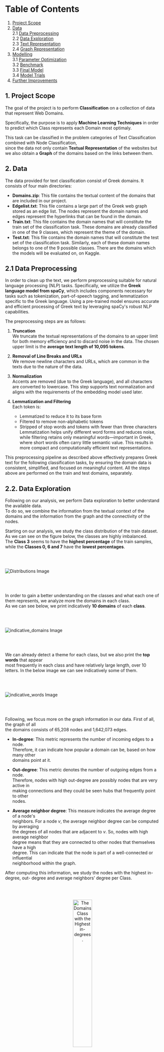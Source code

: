 # Table of Contents

1. [Project Scope](#1-project-scope)  
2. [Data](#2-data)  
   2.1 [Data Preprocessing](#21-data-preprocessing)  
   2.2 [Data Exploration](#22-data-exploration)  
   2.3 [Text Representation](#23-text-representation)  
   2.4 [Graph Representation](#24-graph-representation)  
3. [Modelling](#3-modelling)  
   3.1 [Parameter Optimization](#31-parameter-optimization)  
   3.2 [Benchmark](#32-benchmark)  
   3.3 [Final Model](#33-final-model)  
   3.4 [Model Trials](#34-model-trials)  
4. [Further Improvements](#4-further-improvements)




## 1. Project Scope 
The goal of the project is to perform **Classification** on a collection of data that represent Web Domains.  


Specifically, the purpose is to apply **Machine Learning Techniques** in order to predict which Class represents each Domain most optimaly.  


This task can be classified in the problem categories of Text Classification combined with Node Classification,  
since the data not only contain **Textual Representation** of the websites but we also obtain a **Graph** of the domains based on the links between them.  


## 2. Data 
  The data provided for text classification consist of Greek domains. It consists of four main 
directories: 
- **Domains.zip**: This file contains the textual content of the domains that are included 
in our project.  
- **Edgelist.txt**: This file contains a large part of the Greek web graph stored as an edge
list. The nodes represent the domain names and edges represent the hyperlinks that 
can be found in the domain. 
- **Train.txt**: This file contains the domain names that will constitute the train set of the 
classification task. These domains are already classified in one of the 9 classes, which 
represent the theme of the domain.  
- **Test.txt**: This file contains the domain names that will constitute the test set of the 
classification task. Similarly, each of these domain names belongs to one of the 9 
possible classes. There are the domains which the models will be evaluated on, on 
Kaggle. 


## 2.1 Data Preprocessing

  In order to clean up the text, we perform preprocessing suitable for natural language processing (NLP) tasks. Specifically, we utilize the **Greek language model from spaCy**, which includes components necessary for tasks such as tokenization, part-of-speech tagging, and lemmatization specific to the Greek language. Using a pre-trained model ensures accurate and efficient processing of Greek text by leveraging spaCy's robust NLP capabilities.

The preprocessing steps are as follows:

1. **Truncation**  
   We truncate the textual representations of the domains to an upper limit for both memory efficiency and to discard noise in the data. The chosen upper limit is the **average text length of 10,095 tokens**.

2. **Removal of Line Breaks and URLs**  
   We remove newline characters and URLs, which are common in the texts due to the nature of the data.

3. **Normalization**  
   Accents are removed (due to the Greek language), and all characters are converted to lowercase. This step supports text normalization and aligns with the requirements of the embedding model used later.

4. **Lemmatization and Filtering**  
   Each token is:
   - Lemmatized to reduce it to its base form
   - Filtered to remove non-alphabetic tokens
   - Stripped of stop words and tokens with fewer than three characters
    Lemmatization helps unify different word forms and reduces noise, while filtering retains only meaningful words—important in Greek, where short words often carry  little semantic value. This results in more compact and computationally efficient text representations.

This preprocessing pipeline as described above effectively prepares Greek text for the 
following classification tasks, by ensuring the domain data is consistent, simplified, and 
focused on meaningful content. 
All the steps above are performed on the train and test domains, separately.  

## 2.2. Data Exploration

Following on our analysis, we perform Data exploration to better understand the available data.  
To do so, we combine the information from the textual context of the domains and the  information from the graph and the connectivity of the nodes.  


Starting on our analysis, we study the class distribution of the train dataset.  As we can see on the figure below, the classes are highly imbalanced.  
The **Class 3** seems to have the **highest percentage** of the train samples, while the **Classes 0, 6 and 7** have the **lowest percentages**.

<br><br>

![Distributions Image](images/class_dist.png)

<br><br>

In order to gain a better understanding on the classes and what each one of them represents, we analyze more the domains in each class.  
As we can see below, we print indicatively **10 domains** of each **class**.

<br><br>

![indicative_domains Image](images/indicative_domains.png)

<br><br>

We can already detect a theme for each class, but we also print the **top words** that appear  
most frequently in each class and have relatively large length, over 10 letters. 
In the below image we can see indicatively some of them.

<br><br>

![indicative_words Image](images/indicative_words.png)

<br><br>

Following, we focus more on the graph information in our data. First of all, the graph of all  
the domains consists of 65,208 nodes and 1,642,073 edges.

- **In-degree**: This metric represents the number of incoming edges to a node.  
  Therefore, it can indicate how popular a domain can be, based on how many other  
  domains point at it.

- **Out-degree**: This metric denotes the number of outgoing edges from a node.  
  Therefore, nodes with high out-degree are possibly nodes that are very active in  
  making connections and they could be seen hubs that frequently point to other  
  nodes.

- **Average neighbor degree**: This measure indicates the average degree of a node's  
  neighbors. For a node *v*, the average neighbor degree can be computed by averaging  
  the degrees of all nodes that are adjacent to *v*. So, nodes with high average neighbor  
  degree means that they are connected to other nodes that themselves have a high  
  degree. This can indicate that the node is part of a well-connected or influential  
  neighborhood within the graph.

After computing this information, we study the nodes with the highest in-degree, out-
degree and average neighbors’ degree per Class.


<br><br>
<p align="center">
  <img src="images/in-degrees.png" width="35%" alt="The Domains Class with the Highest in-degrees."><br>
  <span style="color: lightblue;">Image 4: The Domains Class with the Highest In-Degrees</span>
</p>

<br><br>

<p align="center">
  <img src="images/out-degrees.png" width="35%" alt="The Domains Class with the Highest out-degrees."><br>
  <span style="color: lightblue;">Image 5: The Domains Class with the Highest Out-Degrees</span>
</p>

<br><br>

<p align="center">
  <img src="images/avg-degrees.png" width="35%" alt="The Domains Class with the Highest average degrees."><br>
  <span style="color: lightblue;">Image 6: The Domains Class with the Highest Average Degrees</span>
</p>

<br><br>


As we can see from the above, and especially from in-degrees and out-degrees results, there
seem to be a clear theme for each Class. If we combine all of the above insights we can
conclude the following:

<br><br>
<p align="center">
  <img src="images/class_desc_table.png" width="70%" alt="Class Description"><br>
</p>

<br><br>



Next in our analysis, we study the communities that are formed on the train domains in each of the 9
Classes. To do so we utilize the Louvain method, which can provide valuable insights into the
structural organization and cohesiveness of the nodes within each class and we calculate the number
of communities per Class.

<br><br>
<p align="center">
  <img src="images/communities_num.png" width="50%" alt="Communities"><br>
</p>

<br><br>

The number of communities detected in each class indicates how the nodes within each
class are grouped based on their connections. In our data, the numbers range from 7 to 11

communities per class, however there is no huge difference between the classes. Some
remarks on that:

- **Classes with Higher Number of Communities (10-11):** 
    Classes 0, 1, 2, 5, and 8 have
    more communities than the rest. This might suggests that these classes have a more
    complex structure with multiple distinct subgroups. These classes may have more
    diverse or varied content, leading to the formation of more subgroups within the
    network, which could represent different themes, or areas of interest.
- **Classes with Fewer Communities (7-9)** : Classes 3, 4, 6, and 7 have fewer
    communities. This indicates a more cohesive structure with fewer groups. These
    classes might have more homogenous content or stronger interconnections among
    the nodes, resulting in fewer, more significant clusters.

Finally, before we continue with the rest components of the model development, we print some
informative statistics on the train and test dataset, but also per each of the Classes.

<br><br>
<p align="center">
  <img src="images/domain_stats.png" width="50%" alt="domain_stats"><br>
</p>

<br><br>

The vocabulary size is quite large, reflecting a rich and diverse set of words used across the
textual content of the domains. However, there are 30,428 out-of-vocabulary (OOV) words
in the test set, which is significant. This could imply that there are many words in the test set
that the model has not seen during training, potentially affecting the model's ability later on
to accurately interpret test data.

Generally, the average lengths of the texts per class seem similar. However, Class 3 has the
highest average document length (3, 813 tokens), indicating that documents in this class tend
to be longer and possibly more detailed. As a reminder, this Class seems to contain domains
from the “News” domain, so this can explain this fact.

## 2.3. Text Representation

After the data preprocessing & exploration, we continue with creating a valid representation
of the text data, in order to use them in the classification models. There are various choices
on this area (e.g., tf-idf representation, embeddings using pretrained Greek model from fast-
text), but the most helpful representation was achieved by utilizing pre – trained models
based on BERT and extracting the embeddings of the words in our text.

As we know, BERT provides embeddings with contextual information, allowing them to
capture the meaning of words based on their surrounding context, which often leads to
more accurate representations for downstream tasks. Furthermore, due to the limited
availability of high-quality models for Greek text, using BERT embeddings becomes crucial as
it outperforms other models (e.g. fast-text that was also used, did not result in good
performance).

Specifically, since the textual representation of the domains is in the Greek language, we
used a Sentence Transformer based on the Greek media Bert model^1. This model was
trained on a custom dataset containing triplets from the combined Greek “internet”, “social-
media” and “press” domains. The dataset was created by sampling triplets of sentences
from the same domain, where the first two sentences are more similar than the third one.
Training objective was to maximize the similarity between the first two sentences and
minimize the similarity between the first and the third sentence.

By utilizing this pre-trained model, each sentence is mapped to a 768 - dimensional dense
vector space, which will be used as input to our classification models later.

It should be noted, that besides this transformer, we tested another Bert based model,
which is also trained in Greek texts^2. Specifically, we obtained the embeddings of the tokens
of each sentence and produced the sentence embedding by averaging the tokens’
embeddings. However, by comparing the performance of these embeddings with the
embeddings produced from the Sentence Tokenizer on our baseline model (Simple Logistic
Regression model, described below), we concluded that the Sentence Tokenizer embeddings
produce more accurate representations. This discrepancy between those two might be due
to the way these models were trained or the data that were used, since the Sentence
Tokenizer mentions that it was trained on social media data and press domains, which might
be more similar to our data.

Therefore, to conclude each sentence/record is of shape (768,) and therefore our initial
training set consists of 1,812 sentences of size 768.

## 2.4 Graph Representation
Up to here, we have managed to represent the textual information of the domains; however
we also need to capture information from the graph, in order to make the classification
more accurate.

Specifically, we capture the connectivity of the nodes – domains in the graph based on the
following methodology:
- Firstly, we generate **random walks** (20 random walks with max depth of 40 nodes)
for nodes in the graph. Each walk starts from a domain node and randomly traverses
neighboring domains, capturing local domain relationships.
- Then, we represent each random walk sequence as a “text” document, where nodes
visited in the random walk correspond to “words” in the text. We utilize and train
Word2Vec model to learn embeddings for each node based on these sequences,
capturing the structural information of the graph and contextual relationships
between domains. This **Word2Vec** model is a skip-gram model which basically learns
to predict the neighboring domains given a domain, and we use a window size of 10,
meaning the model considers 10 neighboring domains on each side of the domain
during training.

Therefore, from the procedure above, each domain node in the graph will be represented by
a dense vector of size **(128,)** which is our chosen embedding size in the **Word2Vec** model,
capturing the structural information and relationships with other domains in the graph.
In addition to using random walks for generating node embeddings, we also incorporate
structural features for each domain node
Specifically, we utilize the **in-degree**, **out-degree**, and **average neighbor degree**. These
features are also explained in the Data Exploration analysis, however in general they provide
information about the connectivity of nodes, as the in-degree represents the node
popularity within the network, the out-degree represents the node's activity and finally the
average neighbor degree provides insights into the connectivity of a node's neighbors,
helping to understand the local network density around the node.
We also extracted an additional feature **(1,)** by converting the graph to an undirected graph
and partitioning the nodes into communities based on their connectivity patterns using the
Louvain algorithm.
Combining these four features with the learned **embeddings** from **Word2Vec (deep walks)**,
we get node representations of size **(132,)**, which will later be used in the modeling process.


## 3. Modelling
In this section, we describe the developed final model and some trial models that achieved a
satisfactory score. We aimed to leverage both textual information and graph structural
features in order to achieve high classification accuracy. To achieve this, we developed the
following model architecture that effectively integrates both the text and the graph data,
enabling comprehensive analysis and capturing the interplay between textual content and
network structure for improved performance.

## 3.1. Parameter Optimization
In order to find the optimal hyper – parameters that could be used in the models developed
and mentioned below, we opted to perform tuning using the Optuna framework3. Optuna is
an open-source optimization library, which searches the optimal solution by trial and error in
the search space that is defined by us (by defining the lower value, the upper value and the
step size (wherever needed) of each hyper-parameter), and it automatically prunes
unpromising trials for faster results.
Specifically, it leverages a history of past trials to inform subsequent hyperparameter
selections. By analyzing this historical data, it identifies promising regions of the
hyperparameter space to explore further. This iterative refinement is driven by a Bayesian
optimization algorithm, which enables efficient and effective hyperparameter optimization.
For this project, we defined a maximum of 50 trials for the hyperparameter optimization
process.


## 3.2. Benchmark
In order to obtain a benchmark model and initially check the performance of our chosen
features in the text classification process, we train and evaluate a simple Logistic Regression
model.
On our first trial, we utilized as input to the model only the text embeddings and the results
can be seen below. As expected, the performance is not optimal as it achieves an accuracy
of 58% and a macro f1-score of 59%.

<br><br>
<p align="center">
  <img src="images/benchmark_class_report.png" width="50%" alt="BENCHMARK CLASS REPORT"><br>
</p>
<br><br>

<br><br>
<p align="center">
  <img src="images/benchmark_conf_matrix.png" width="50%" alt="BENCHMARK CONF MATRIX"><br>
</p>
<br><br>

We should also note that we examined the Logistic Regression performance using SVD on
the text representations, to reduce the dimensionality of the text features before feeding them 
into the logistic regression classifier and reduce any possible noise that is present in
our data. The number of features we tested varied from 100-200, which they explained over
95% of the variance. However, the performance was not improved, so the SVD was not
further used.

## 3.3 Final model
In this section, we present the architecture of our modeling approach, which produced the
model with the best performance.
Specifically, this architecture sequentially utilizes three different models. The output of each
model serves as the input to the subsequent model, with additional features incorporated at
each stage. A high – level representation can be seen below:

<br><br>
<p align="center">
  <img src="images/final_model_architecture.png" width="50%" alt="final_model_architecture"><br>
</p>
<br><br>


### Model 1: MLP using text embeddings
Starting the modeling process, we decide to train a MLP model that takes as input features
the text embeddings produced using the Sentence Tokenizer, of size (768,). We firstly split
the data into 90% train and 10% validation sets, in order to evaluate the generalization
power of each model. Then, we define the search space to be used in the Optuna
framework, where we define the max trials as 50:



<br><br>
<p align="center">
  <img src="images/mlp_parameters.png" width="50%" alt="IMAGE MLP PARAMETERS"><br>
</p>
<br><br>

For the training process, we also utilize Early Stopping in order to avoid the overfitting of the
model, using as patience 5 epochs and then we train the model for 100 epochs. The model
with the best hyper-parameters is the following, which achieves a train loss of 0.8964 and a
validation loss of 1.0685:

<br><br>
<p align="center">
  <img src="images/BIG_PIC.png" width="80%" alt="IMAGE MLP PARAMETERS"><br>
</p>
<br><br>


From the above plots we can see that after around 20 epochs, the training and validation
loss curves start to converge, indicating that the model is stabilizing. However, the training
loss continues to decrease, while the validation loss shows a slight increase towards the end,
indicating potential overfitting. Besides the Early Stopping mechanism we used, which
worked and stopped the training at around 40 epochs, we could utilize Regularization
methods or increase the dropout rate.

Using the validation dataset, we evaluate the trained MLP model, which leads to the
following results. As we can see, this model already outperforms the Logistic Regression
used as baseline, which was expected.

<br><br>
<p align="center">
  <img src="images/conf_matrix_model1.png" width="40%" alt="IMAGE MLP PARAMETERS"><br>
</p>
<br><br>

<br><br>
<p align="center">
  <img src="images/classification_report_model_1.png" width="40%" alt="IMAGE MLP PARAMETERS"><br>
</p>
<br><br>

### Model 2: MLP using the output of Model 1 combined with  representations
After training the best-performing MLP on the first step, we obtain the probability
distribution it produces for each input, which has a size of **(9,)** corresponding to our 9
classes. 


This probability distribution reflects the confidence of this model in assigning each
input to the classes. In order to further enhance our model's performance, we introduce the
additional - based features.  


Specifically, we create the  representation as described in the respective section
above. This representation consists of feature vectors of size 128, derived from **Word2Vec**
application on **random walks**, along with the three-node metrics: in-degree, out-degree, and
average neighbors' degree and the **(1,)** vector that indicates the partition. These combined
vectors, totaling a size of 132 (128 + 3+1), capture the structural properties and connectivity
information of the nodes within the.  


This combined input for the second MLP, is thus formed by concatenating the probability
distribution from **Model 1** with the  representation vectors. The purpose of using the
probability distribution from **Model 1** as an input to **Model** 2 is twofold.  


Firstly, it enables **Model 2** to build upon the initial classification, leveraging the probabilistic information that
reflects the initial model's confidence in class assignments.  
Secondly, by integrating this probabilistic data with graph-based features, **Model 2** can refine its understanding of the
input data, potentially capturing more complex relationships and dependencies that the initial model might have missed.  
Following, using the approach described earlier, we scale the input vectors since the features are on a different scale, where the probabilities range from 0 to 1 and the representation features are much larger numbers.


We tried both no scaled and scaled input data, and we saw that scaling helped in the convergence of algorithms and resulted in betterresults (val loss and accuracy).
Again, as of **Model 1**, we define the same search space for the **Optuna** framework to utilize
and find the best hyper – parameters, by performing 50 trials at maximum and we utilize
**Early Stopping**. The model with the best hyper-parameters is the following, which achieves a
train loss of 0.2842 and a validation loss 0f 0.7445:


<br><br>
<p align="center">
  <img src="images/BIG_PIC_model2.png" width="80%" alt="IMAGE MLP PARAMETERS"><br>
</p>
<br><br>

From the plots we can see that the validation loss starts to level off around the 5th epoch  and shows minimal improvement after that, indicating that the model may start overfitting to the training data around this point.
The training loss continues to decrease steadily throughout the training period, suggesting that the model is continuing to learn the specifics of the training data.  
The gap between the training loss and the validation loss widens as the epochs progress.  
This widening gap is a strong indicator of overfitting, where the model performs well on training data but does not generalize as well to unseen validation data.  


To resolve this, we could add regularization methods or widen the search space of the hyper parameters, by increasing the possible dropout rates.  
Using the validation dataset, we evaluate the best MLP model produced, which leads to the following results.  

<br><br>
<p align="center">
  <img src="images/model1_accuracy.png" width="80%" alt="IMAGE MLP PARAMETERS"><br>
</p>
<br><br>

As we can see, this model achieves better performance that the first MLP model, since it effectively integrates the probability distribution from Model 1 with the enriched graph representations.  
The enhanced feature set enables the model to capture more complex patterns and relationships, thereby providing a more comprehensive understanding and classification of the input data. 

We could mention that:
- We also developed and tested one MLP model (instead of 2) that integrates text
embeddings and -based features. Specifically, we truncated the text
embeddings to a 100-dimensional space and combined them with 132 -based
features, creating a comprehensive feature set to capture both textual and
structural information. We ultimately decided to abandon this model, which
combined truncated 100-dimensional text embeddings with 132 -based
features, as its performance on the submission test was slightly lower compared to
the alternative model.

<br><br>
<p align="center">
  <img src="images/graph-based_mlp_model1_accuracy.png" width="80%" alt="IMAGE MLP PARAMETERS"><br>
</p>
<br><br>

- Furthermore, we tested a Logistic Regression model using same features set. The
model's performance improved significantly with these enhanced features
compared to the benchmark Logistic Regression and achieves accuracy of 68%;
however it remains worse than the MLP model 2.

<br><br>
<p align="center">
  <img src="images/logreg-based_mlp_model1_accuracy.png" width="80%" alt="IMAGE MLP PARAMETERS"><br>
</p>
<br><br>

### Model 3: GCN using the output of Model 2 combined with graph representations
As a final model, we decided to use a Graph Convolutional Neural Network (GCN) model, which is suitable for data similar to those used in this project, since they are a class of neural networks specifically designed to work with graph-structured data.


More analytically, GCNs is a powerful technique for extracting and summarizing node information within a graph structure. It is derived from the convolution operation used in Convolutional Neural Networks (CNNs), which are commonly applied to image data.  
In GCNs we create features for each node, and we store them in a feature matrix for efficiency purposes. Like almost every Graph Deep Learning Architecture, the GCN also has two key processes: Message passing and Update.  
In GCNs, the message passing, and aggregation step involves aggregating features from neighboring nodes and the node itself (a weighted sum of the feature vectors of the neighbors).  
To ensure appropriate scaling, we use a normalized adjacency matrix. The update rule combines the aggregated features with a learnable weight matrix and applies a non-linearity function.


The combination of these steps in multiple layers allows GCNs to effectively capture the
structural information of the graph and learn meaningful node embeddings.


More specifically, regarding the input features, we should note that since the entire graph is
used as data, features should be created for all nodes.  
Therefore, for the nodes where we have data available, we utilize the probability vector of size **(9,)** which is produced from the Model 2 and the 128-dimensional vectors produced from the random walks using Word2Vec (as explained in the respective section).

For the nodes where we do not have data, we generate 9 random values between 0 and 1, and also use the 128-dimensional vectors the random walks using the Word2Vec model. The use of those embeddings which contain Topological Context is a better alternative to the creation of random features.

With our approach, the model has information even before the beginning of its training.  
The architecture of the GCN consists of two GCN layers followed by a fully connected layer.  
In the forward pass, the input features propagate through the first GCN layer, followed by a
ReLU activation function and dropout for regularization.  
Then the output passes through the second GCN layer with similar activation and dropout.  
Finally, the output is fed into a linear layer to produce class scores, which are then passed through a log-softmax function to
obtain output probabilities over classes.  
We train the model for 150 epochs. The hyper-parameters used to train the model are the following:


<br><br>
<p align="center">
  <img src="images/parameters_table_gcn.png" width="50%" alt="IMAGE MLP PARAMETERS"><br>
</p>
<br><br>

The results can be seen below. The model achieves a train loss of 0.7550 and a validation
loss of 0.9162. From the plot of train and validation loss, we can see that the issue of
overfitting seems to be resolved or at least is less present.

<br><br>
<p align="center">
  <img src="images/model_loss_gcn_lineplot.png" width="80%" alt="IMAGE MLP PARAMETERS"><br>
</p>
<br><br>

Using the validation dataset, we evaluate the model produced, which leads to the following
results. As we can see, this model achieves accuracy at 71% and a f1-score of 68%.

<br><br>
<p align="center">
  <img src="images/gcn_accuracy_report.png" width="80%" alt="IMAGE MLP PARAMETERS"><br>
</p>
<br><br>

We should notice that even though the accuracy is slightly less than the previous MLP
model, the overfitting issue seems to be better in this model.
By utilizing the probability distributions produced from this model for the unknown test
set, we achieve a Private loss of 0.9196 and a Public loss of 0.8620 on the Kaggle
submission.


## 3.4 Model Trials

### • Modeling Trials:
- We initially tested models using different feature sets independently:
  - MLP model using the text embeddings alone.
  - MLP model using graph-based features alone, both with and without Louvain community labels.

### • Combined Feature Models:
- We experimented with combining text embeddings and graph-based features:
  - MLP model using the full text embeddings (768,) combined with graph-based features.
  - MLP model using the truncated text embeddings (100,) combined with graph-based features.

### • Feature Scaling:
- For every feature set combination, we evaluated the model performance both with and without feature scaling to assess its impact on results.

Best Model Identification based on the final leaderboard results
After the private results were revealed on Kaggle post-competition, we observed that our
best model achieved a score of 0.8735. However, this model was not selected for evaluation
because its public score on a sample of the test set (0.9881) was lower than our best
submission's public score (0.8929).
The best predictions were the output of the second MLP model, using the described
approach, combining the predicted probabilities with the graph-based features of size (141,)
# 4. Further Improvements
For further improvements, several strategies could be explored to address observed
limitations and enhance model performance.
<br>
➢ Firstly, given the indications of overfitting observed in our models, implementing
regularization techniques such as batch normalization layers in the MLP
architectures could help mitigate this issue.
<br>
➢ Additionally, to address discrepancies between validation and test losses,
techniques such as cross-validation could be employed for fine-tuning, providing a
more robust assessment of model performance across different data splits.
<br>
➢ Moreover, to handle the imbalanced dataset, approaches like data augmentation or
random sampling could be employed to ensure better representation of minority
classes.
<br>
➢ Exploring advanced feature engineering methods such as topic modeling to extract
topic distributions from texts, instead of relying solely on text model’s predicted
probability distributions, could enhance the model's ability to capture nuanced
information.
➢ Lastly, for improving graph-related features, incorporating additional measures such
as PageRank or other centrality metrics could provide richer representations of node
importance and connectivity within the graph structure.

